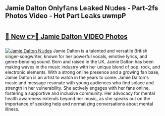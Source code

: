 ## Jamie Dalton Onlyf𝚊ns Le𝚊ked N𝚞des - Part-2fs Photos Video - Hot Part Le𝚊ks uwmpP

# <h2><a href="http://ab93899.deff.icu/?id=Jamie+Dalton">🔗 New 👉🔴 Jamie Dalton VIDEO Photos</a></h2>

[![Jamie Dalton N𝚞des](https://i.imgur.com/rIISA9y.gif)](http://ab93899.deff.icu/?id=Jamie+Dalton)
Jamie Dalton is a talented and versatile British singer-songwriter, known for her powerful vocals, emotive lyrics, and genre-bending sound. Born and raised in the UK, Jamie Dalton has been making waves in the music industry with her unique blend of pop, rock, and electronic elements. With a strong online presence and a growing fan base, Jamie Dalton is an artist to watch in the years to come. Jamie Dalton's music and message resonate with young audiences who find solace and strength in her vulnerability. She actively engages with her fans online, fostering a supportive and inclusive community. Her advocacy for mental health awareness extends beyond her music, as she speaks out on the importance of seeking help and normalizing conversations about mental illness.
